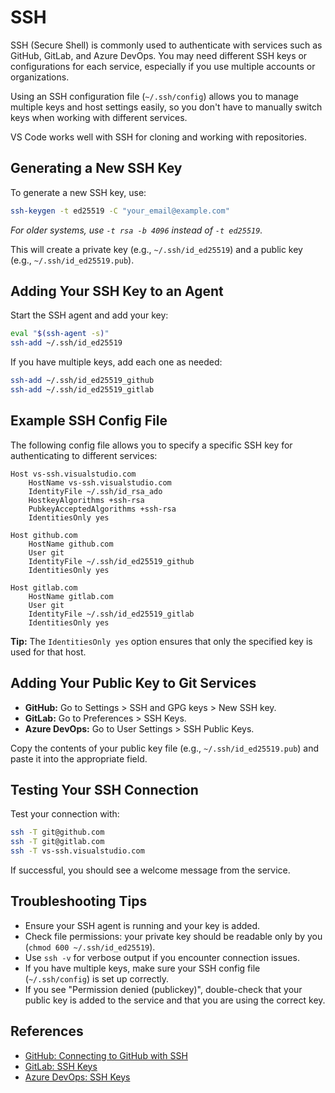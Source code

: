 # SSH

SSH (Secure Shell) is commonly used to authenticate with services such as GitHub, GitLab, and Azure DevOps. You may need different SSH keys or configurations for each service, especially if you use multiple accounts or organizations.

Using an SSH configuration file (`~/.ssh/config`) allows you to manage multiple keys and host settings easily, so you don't have to manually switch keys when working with different services.

VS Code works well with SSH for cloning and working with repositories.

## Generating a New SSH Key

To generate a new SSH key, use:

```bash
ssh-keygen -t ed25519 -C "your_email@example.com"
```

*For older systems, use `-t rsa -b 4096` instead of `-t ed25519`.*

This will create a private key (e.g., `~/.ssh/id_ed25519`) and a public key (e.g., `~/.ssh/id_ed25519.pub`).

## Adding Your SSH Key to an Agent

Start the SSH agent and add your key:

```bash
eval "$(ssh-agent -s)"
ssh-add ~/.ssh/id_ed25519
```

If you have multiple keys, add each one as needed:

```bash
ssh-add ~/.ssh/id_ed25519_github
ssh-add ~/.ssh/id_ed25519_gitlab
```

## Example SSH Config File

The following config file allows you to specify a specific SSH key for authenticating to different services:

```text
Host vs-ssh.visualstudio.com
    HostName vs-ssh.visualstudio.com
    IdentityFile ~/.ssh/id_rsa_ado
    HostkeyAlgorithms +ssh-rsa
    PubkeyAcceptedAlgorithms +ssh-rsa
    IdentitiesOnly yes

Host github.com
    HostName github.com
    User git
    IdentityFile ~/.ssh/id_ed25519_github
    IdentitiesOnly yes

Host gitlab.com
    HostName gitlab.com
    User git
    IdentityFile ~/.ssh/id_ed25519_gitlab
    IdentitiesOnly yes
```

**Tip:** The `IdentitiesOnly yes` option ensures that only the specified key is used for that host.

## Adding Your Public Key to Git Services

- **GitHub:** Go to Settings > SSH and GPG keys > New SSH key.
- **GitLab:** Go to Preferences > SSH Keys.
- **Azure DevOps:** Go to User Settings > SSH Public Keys.

Copy the contents of your public key file (e.g., `~/.ssh/id_ed25519.pub`) and paste it into the appropriate field.

## Testing Your SSH Connection

Test your connection with:

```bash
ssh -T git@github.com
ssh -T git@gitlab.com
ssh -T vs-ssh.visualstudio.com
```

If successful, you should see a welcome message from the service.

## Troubleshooting Tips

- Ensure your SSH agent is running and your key is added.
- Check file permissions: your private key should be readable only by you (`chmod 600 ~/.ssh/id_ed25519`).
- Use `ssh -v` for verbose output if you encounter connection issues.
- If you have multiple keys, make sure your SSH config file (`~/.ssh/config`) is set up correctly.
- If you see "Permission denied (publickey)", double-check that your public key is added to the service and that you are using the correct key.

## References

- [GitHub: Connecting to GitHub with SSH](https://docs.github.com/en/authentication/connecting-to-github-with-ssh)
- [GitLab: SSH Keys](https://docs.gitlab.com/ee/ssh/)
- [Azure DevOps: SSH Keys](https://docs.microsoft.com/en-us/azure/devops/repos/git/use-ssh-keys-to-authenticate?view=azure-devops)
